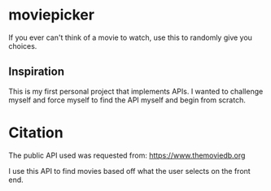 # moviepicker
If you ever can't think of a movie to watch, use this to randomly give you choices.

## Inspiration
This is my first personal project that implements APIs. I wanted to challenge myself and force myself to find the API myself and begin from scratch.

# Citation
The public API used was requested from: https://www.themoviedb.org

I use this API to find movies based off what the user selects on the front end. 
